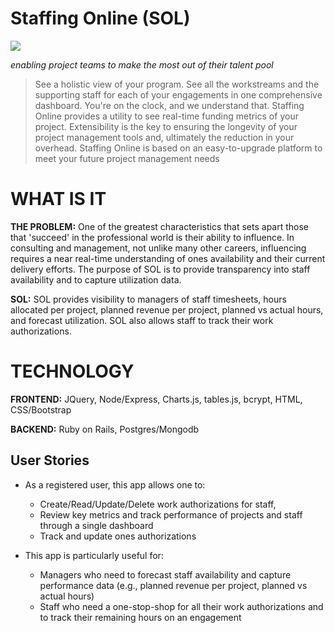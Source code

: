 # Staffing Online (SOL)


<a href="https://morning-bayou-82811.herokuapp.com/"><img src="https://github.com/birenjaspal/finalproject/tree/master/public/images"></a>

*enabling project teams to make the most out of their talent pool*

<blockquote>See a holistic view of your program. See all the workstreams and the supporting staff for each of your engagements in one comprehensive dashboard.  You're on the clock, and we understand that. Staffing Online provides a utility to see real-time funding metrics of your project.  Extensibility is the key to ensuring the longevity of your project management tools and, ultimately the reduction in your overhead. Staffing Online is based on an easy-to-upgrade platform to meet your future project management needs</blockquote>

# WHAT IS IT

**THE PROBLEM:** One of the greatest characteristics that sets apart those that 'succeed' in the professional world is their ability to influence. In consulting and management, not unlike many other careers, influencing requires a near real-time understanding of ones availability and their current delivery efforts.  The purpose of SOL is to provide transparency into staff availability and to capture utilization data.

**SOL:** SOL provides visibility to managers of staff timesheets, hours allocated per project, planned revenue per project, planned vs actual hours, and forecast utilization.  SOL also allows staff to track their work authorizations.

# TECHNOLOGY

**FRONTEND:** JQuery, Node/Express, Charts.js, tables.js, bcrypt, HTML, CSS/Bootstrap

**BACKEND:** Ruby on Rails, Postgres/Mongodb

## User Stories

- As a registered user, this app allows one to:

  - Create/Read/Update/Delete work authorizations for staff,
  - Review key metrics and track performance of projects and staff through a single dashboard
  - Track and update ones authorizations

- This app is particularly useful for:

  - Managers who need to forecast staff availability and capture performance data (e.g., planned revenue per project, planned vs actual hours)
  - Staff who need a one-stop-shop for all their work authorizations and to track their remaining hours on an engagement
